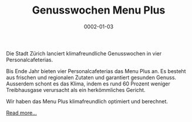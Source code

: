 ﻿---
layout: blog-post
category: blog
date: 0002-01-03

image: http://placehold.it/452x150
title: Genusswochen Menu Plus

blog-image: /images/blog/2012-01-28_hub-fellows-cover.jpg

media: Beobachter Natur


tags:
 - Menu Plus
 - Partner
 - Genusswochen

partner:
 - Stadt Zürich
---


Die Stadt Zürich lanciert klimafreundliche Genusswochen in vier Personalcafeterias.

Bis Ende Jahr bieten vier Personalcafeterias das Menu Plus an. Es besteht aus frischen und regionalen Zutaten und garantiert gesunden Genuss. Ausserdem schont es das Klima, indem es rund 60 Prozent weniger Treibhausgase verursacht als ein herkömmliches Gericht.

Wir haben das Menu Plus klimafreundlich optimiert und berechnet.

[Read more...][1]

[1]: http://www.stadt-zuerich.ch/menu-plus

